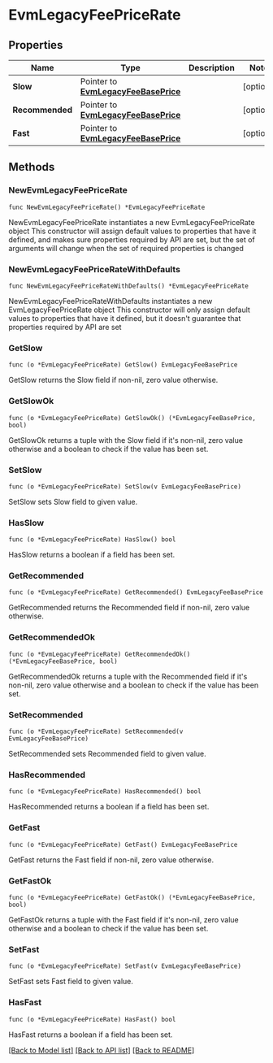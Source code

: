 # EvmLegacyFeePriceRate

## Properties

Name | Type | Description | Notes
------------ | ------------- | ------------- | -------------
**Slow** | Pointer to [**EvmLegacyFeeBasePrice**](EvmLegacyFeeBasePrice.md) |  | [optional] 
**Recommended** | Pointer to [**EvmLegacyFeeBasePrice**](EvmLegacyFeeBasePrice.md) |  | [optional] 
**Fast** | Pointer to [**EvmLegacyFeeBasePrice**](EvmLegacyFeeBasePrice.md) |  | [optional] 

## Methods

### NewEvmLegacyFeePriceRate

`func NewEvmLegacyFeePriceRate() *EvmLegacyFeePriceRate`

NewEvmLegacyFeePriceRate instantiates a new EvmLegacyFeePriceRate object
This constructor will assign default values to properties that have it defined,
and makes sure properties required by API are set, but the set of arguments
will change when the set of required properties is changed

### NewEvmLegacyFeePriceRateWithDefaults

`func NewEvmLegacyFeePriceRateWithDefaults() *EvmLegacyFeePriceRate`

NewEvmLegacyFeePriceRateWithDefaults instantiates a new EvmLegacyFeePriceRate object
This constructor will only assign default values to properties that have it defined,
but it doesn't guarantee that properties required by API are set

### GetSlow

`func (o *EvmLegacyFeePriceRate) GetSlow() EvmLegacyFeeBasePrice`

GetSlow returns the Slow field if non-nil, zero value otherwise.

### GetSlowOk

`func (o *EvmLegacyFeePriceRate) GetSlowOk() (*EvmLegacyFeeBasePrice, bool)`

GetSlowOk returns a tuple with the Slow field if it's non-nil, zero value otherwise
and a boolean to check if the value has been set.

### SetSlow

`func (o *EvmLegacyFeePriceRate) SetSlow(v EvmLegacyFeeBasePrice)`

SetSlow sets Slow field to given value.

### HasSlow

`func (o *EvmLegacyFeePriceRate) HasSlow() bool`

HasSlow returns a boolean if a field has been set.

### GetRecommended

`func (o *EvmLegacyFeePriceRate) GetRecommended() EvmLegacyFeeBasePrice`

GetRecommended returns the Recommended field if non-nil, zero value otherwise.

### GetRecommendedOk

`func (o *EvmLegacyFeePriceRate) GetRecommendedOk() (*EvmLegacyFeeBasePrice, bool)`

GetRecommendedOk returns a tuple with the Recommended field if it's non-nil, zero value otherwise
and a boolean to check if the value has been set.

### SetRecommended

`func (o *EvmLegacyFeePriceRate) SetRecommended(v EvmLegacyFeeBasePrice)`

SetRecommended sets Recommended field to given value.

### HasRecommended

`func (o *EvmLegacyFeePriceRate) HasRecommended() bool`

HasRecommended returns a boolean if a field has been set.

### GetFast

`func (o *EvmLegacyFeePriceRate) GetFast() EvmLegacyFeeBasePrice`

GetFast returns the Fast field if non-nil, zero value otherwise.

### GetFastOk

`func (o *EvmLegacyFeePriceRate) GetFastOk() (*EvmLegacyFeeBasePrice, bool)`

GetFastOk returns a tuple with the Fast field if it's non-nil, zero value otherwise
and a boolean to check if the value has been set.

### SetFast

`func (o *EvmLegacyFeePriceRate) SetFast(v EvmLegacyFeeBasePrice)`

SetFast sets Fast field to given value.

### HasFast

`func (o *EvmLegacyFeePriceRate) HasFast() bool`

HasFast returns a boolean if a field has been set.


[[Back to Model list]](../README.md#documentation-for-models) [[Back to API list]](../README.md#documentation-for-api-endpoints) [[Back to README]](../README.md)


